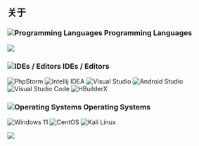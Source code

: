 ## 关于

### ![](https://cdn.jsdelivr.net/gh/primer/octicons/icons/code-24.svg "Programming Languages") Programming Languages

<img src="https://github-readme-stats.vercel.app/api/top-langs/?username=FoskyM&layout=compact&bg_color=15,f2f7fd,E0EAFC">

### ![](https://cdn.jsdelivr.net/gh/primer/octicons/icons/rocket-24.svg "IDEs / Editors") IDEs / Editors

![](https://img.shields.io/static/v1?style=for-the-badge&message=PhpStorm&color=eeeeee&logo=PhpStorm&logoColor=000000&label= "PhpStorm")
![](https://img.shields.io/static/v1?style=for-the-badge&message=Intellij%20IDEA&color=eeeeee&logo=IntellijIDEA&logoColor=000000&label= "Intellij IDEA")
![](https://img.shields.io/static/v1?style=for-the-badge&message=Visual%20Studio&color=eeeeee&logo=VisualStudio&logoColor=5C2D91&label= "Visual Studio")
![](https://img.shields.io/static/v1?style=for-the-badge&message=Android%20Studio&color=eeeeee&logo=AndroidStudio&logoColor=3DDC84&label= "Android Studio")
![](https://img.shields.io/static/v1?style=for-the-badge&message=VSCode&color=eeeeee&logo=Visual%20Studio%20Code&logoColor=007ACC&label= "Visual Studio Code")
![](https://img.shields.io/static/v1?style=for-the-badge&message=HBuilderX&color=eeeeee&logo=HTML5&logoColor=1aa034&label= "HBuilderX")

### ![](https://cdn.jsdelivr.net/gh/primer/octicons/icons/device-desktop-24.svg "Operating Systems") Operating Systems

![](https://img.shields.io/static/v1?style=for-the-badge&message=Windows%2011&color=eeeeee&logo=Windows&logoColor=0078D6&label= "Windows 11")
![](https://img.shields.io/static/v1?style=for-the-badge&message=CentOS&color=eeeeee&logo=CentOS&logoColor=262577&label= "CentOS")
![](https://img.shields.io/static/v1?style=for-the-badge&message=Kali%20Linux&color=eeeeee&logo=Kali%20Linux&logoColor=557C94&label= "Kali Linux")

<img src="https://github-readme-stats.vercel.app/api?username=FoskyM&count_private=true&show_icons=true&bg_color=15,f2f7fd,E0EAFC">
